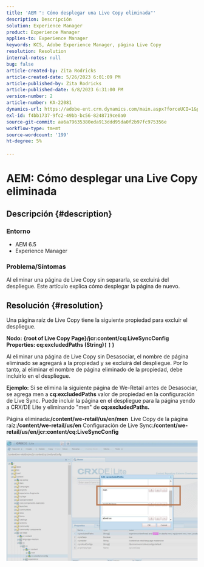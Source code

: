 ```yaml
---
title: 'AEM ": Cómo desplegar una Live Copy eliminada"'
description: Descripción
solution: Experience Manager
product: Experience Manager
applies-to: Experience Manager
keywords: KCS, Adobe Experience Manager, página Live Copy
resolution: Resolution
internal-notes: null
bug: false
article-created-by: Zita Rodricks
article-created-date: 5/26/2023 6:01:09 PM
article-published-by: Zita Rodricks
article-published-date: 6/8/2023 6:31:00 PM
version-number: 2
article-number: KA-22081
dynamics-url: https://adobe-ent.crm.dynamics.com/main.aspx?forceUCI=1&pagetype=entityrecord&etn=knowledgearticle&id=26052845-effb-ed11-8849-6045bd0063aa
exl-id: f4bb1737-9fc2-49bb-bc56-8248719ce0a0
source-git-commit: aa6a79635380eda913ddd95da0f2b97fc975356e
workflow-type: tm+mt
source-wordcount: '199'
ht-degree: 5%

---
```


# AEM: Cómo desplegar una Live Copy eliminada

## Descripción {#description}


### <b>Entorno</b>

- AEM 6.5
- Experience Manager


### <b>Problema/Síntomas</b>

Al eliminar una página de Live Copy sin separarla, se excluirá del despliegue. Este artículo explica cómo desplegar la página de nuevo.


## Resolución {#resolution}


Una página raíz de Live Copy tiene la siguiente propiedad para excluir el despliegue.

<b>Nodo:</b> <b>{root of Live Copy Page}/jcr:content/cq:LiveSyncConfig Properties: cq:excludedPaths (String)`[` `]` )</b>

Al eliminar una página de Live Copy sin Desasociar, el nombre de página eliminado se agregará a la propiedad y se excluirá del despliegue.
Por lo tanto, al eliminar el nombre de página eliminado de la propiedad, debe incluirlo en el despliegue.

<b>Ejemplo:</b>
Si se elimina la siguiente página de We-Retail antes de Desasociar, se agrega men a <b>cq:excludedPaths </b>valor de propiedad en la configuración de Live Sync.
Puede incluir la página en el despliegue para la página yendo a CRX/DE Lite y eliminando &quot;men&quot; de<b> cq:excludedPaths.</b>

Página eliminada:<b>/content/we-retail/us/en/men </b>
Live Copy de la página raíz:<b>/content/we-retail/us/en</b>
Configuración de Live Sync:<b>/content/we-retail/us/en/jcr:content/cq:LiveSyncConfig</b>

![](assets/a7eb936c-03f6-ed11-8848-6045bd006295.png)
